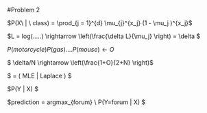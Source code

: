 #Problem 2

$P(X\ | \ class) = 	\prod_{j = 1}^{d} \mu_{j}^{x_j} (1 - \mu_j )^{x_j}$

$L = log(.....) \rightarrow \left(\frac{\delta L}{\mu_j} \right) = \delta $

$P(motorcycle)P(gas)....P(mouse) \leftarrow O$

$ \delta/N \rightarrow \left(\frac{1+O}{2+N} \right)$

$ = ( MLE | Laplace ) $

$P(Y | X) $

$prediction = argmax_{forum} \  P(Y=forum | X) $
